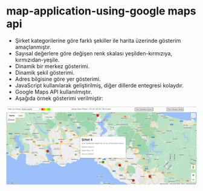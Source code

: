 # map-application-using-google maps api

- Şirket kategorilerine göre farklı şekiller ile harita üzerinde gösterim amaçlanmıştır.
- Sayısal değerlere göre değişen renk skalası yeşilden-kırmızıya, kırmızıdan-yeşile.
- Dinamik bir merkez gösterimi.
- Dinamik şekil gösterimi.
- Adres bilgisine göre yer gösterimi.
- JavaScript kullanılarak geliştirilmiş, diğer dillerde entegresi kolaydır.
- Google Maps API kullanılmıştır.
- Aşağıda örnek gösterimi verilmiştir:
  
![Örnek Gösterim](https://github.com/omerayilmazdir/map-application-using-google-maps-api/blob/master/img.PNG)
